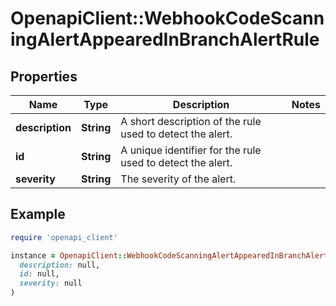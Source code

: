 # OpenapiClient::WebhookCodeScanningAlertAppearedInBranchAlertRule

## Properties

| Name | Type | Description | Notes |
| ---- | ---- | ----------- | ----- |
| **description** | **String** | A short description of the rule used to detect the alert. |  |
| **id** | **String** | A unique identifier for the rule used to detect the alert. |  |
| **severity** | **String** | The severity of the alert. |  |

## Example

```ruby
require 'openapi_client'

instance = OpenapiClient::WebhookCodeScanningAlertAppearedInBranchAlertRule.new(
  description: null,
  id: null,
  severity: null
)
```

